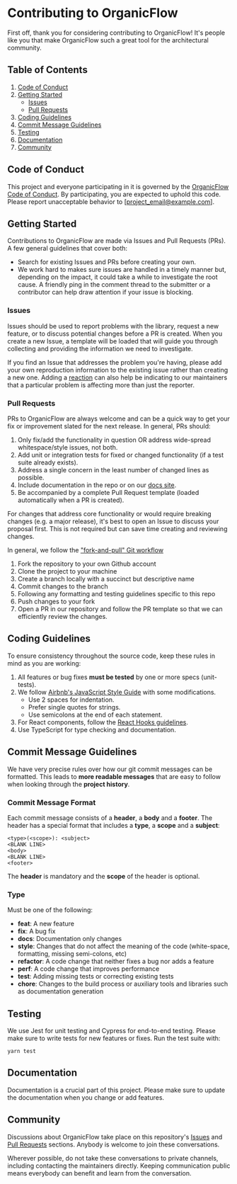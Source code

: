 # Contributing to OrganicFlow

First off, thank you for considering contributing to OrganicFlow! It's people like you that make OrganicFlow such a great tool for the architectural community.

## Table of Contents
1. [Code of Conduct](#code-of-conduct)
2. [Getting Started](#getting-started)
   - [Issues](#issues)
   - [Pull Requests](#pull-requests)
3. [Coding Guidelines](#coding-guidelines)
4. [Commit Message Guidelines](#commit-message-guidelines)
5. [Testing](#testing)
6. [Documentation](#documentation)
7. [Community](#community)

## Code of Conduct

This project and everyone participating in it is governed by the [OrganicFlow Code of Conduct](CODE_OF_CONDUCT.md). By participating, you are expected to uphold this code. Please report unacceptable behavior to [project_email@example.com].

## Getting Started

Contributions to OrganicFlow are made via Issues and Pull Requests (PRs). A few general guidelines that cover both:

- Search for existing Issues and PRs before creating your own.
- We work hard to makes sure issues are handled in a timely manner but, depending on the impact, it could take a while to investigate the root cause. A friendly ping in the comment thread to the submitter or a contributor can help draw attention if your issue is blocking.

### Issues

Issues should be used to report problems with the library, request a new feature, or to discuss potential changes before a PR is created. When you create a new Issue, a template will be loaded that will guide you through collecting and providing the information we need to investigate.

If you find an Issue that addresses the problem you're having, please add your own reproduction information to the existing issue rather than creating a new one. Adding a [reaction](https://github.blog/2016-03-10-add-reactions-to-pull-requests-issues-and-comments/) can also help be indicating to our maintainers that a particular problem is affecting more than just the reporter.

### Pull Requests

PRs to OrganicFlow are always welcome and can be a quick way to get your fix or improvement slated for the next release. In general, PRs should:

1. Only fix/add the functionality in question OR address wide-spread whitespace/style issues, not both.
2. Add unit or integration tests for fixed or changed functionality (if a test suite already exists).
3. Address a single concern in the least number of changed lines as possible.
4. Include documentation in the repo or on our [docs site](https://example.com).
5. Be accompanied by a complete Pull Request template (loaded automatically when a PR is created).

For changes that address core functionality or would require breaking changes (e.g. a major release), it's best to open an Issue to discuss your proposal first. This is not required but can save time creating and reviewing changes.

In general, we follow the ["fork-and-pull" Git workflow](https://github.com/susam/gitpr)

1. Fork the repository to your own Github account
2. Clone the project to your machine
3. Create a branch locally with a succinct but descriptive name
4. Commit changes to the branch
5. Following any formatting and testing guidelines specific to this repo
6. Push changes to your fork
7. Open a PR in our repository and follow the PR template so that we can efficiently review the changes.

## Coding Guidelines

To ensure consistency throughout the source code, keep these rules in mind as you are working:

1. All features or bug fixes **must be tested** by one or more specs (unit-tests).
2. We follow [Airbnb's JavaScript Style Guide](https://github.com/airbnb/javascript) with some modifications. 
   - Use 2 spaces for indentation.
   - Prefer single quotes for strings.
   - Use semicolons at the end of each statement.
3. For React components, follow the [React Hooks guidelines](https://reactjs.org/docs/hooks-rules.html).
4. Use TypeScript for type checking and documentation.

## Commit Message Guidelines

We have very precise rules over how our git commit messages can be formatted. This leads to **more readable messages** that are easy to follow when looking through the **project history**. 

### Commit Message Format
Each commit message consists of a **header**, a **body** and a **footer**. The header has a special format that includes a **type**, a **scope** and a **subject**:

```
<type>(<scope>): <subject>
<BLANK LINE>
<body>
<BLANK LINE>
<footer>
```

The **header** is mandatory and the **scope** of the header is optional.

### Type
Must be one of the following:

* **feat**: A new feature
* **fix**: A bug fix
* **docs**: Documentation only changes
* **style**: Changes that do not affect the meaning of the code (white-space, formatting, missing semi-colons, etc)
* **refactor**: A code change that neither fixes a bug nor adds a feature
* **perf**: A code change that improves performance
* **test**: Adding missing tests or correcting existing tests
* **chore**: Changes to the build process or auxiliary tools and libraries such as documentation generation

## Testing

We use Jest for unit testing and Cypress for end-to-end testing. Please make sure to write tests for new features or fixes. Run the test suite with:

```
yarn test
```

## Documentation

Documentation is a crucial part of this project. Please make sure to update the documentation when you change or add features.

## Community

Discussions about OrganicFlow take place on this repository's [Issues](https://github.com/cardonaarchitecture/organicflow/issues) and [Pull Requests](https://github.com/cardonaarchitecture/organicflow/pulls) sections. Anybody is welcome to join these conversations.

Wherever possible, do not take these conversations to private channels, including contacting the maintainers directly. Keeping communication public means everybody can benefit and learn from the conversation.
